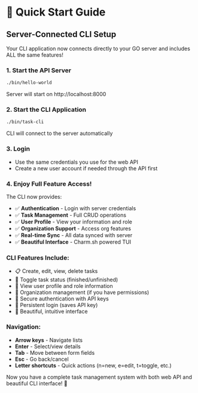# 🚀 Quick Start Guide

## Server-Connected CLI Setup

Your CLI application now connects directly to your GO server and includes ALL the same features!

### 1. Start the API Server
```bash
./bin/hello-world
```
Server will start on http://localhost:8000

### 2. Start the CLI Application  
```bash
./bin/task-cli
```
CLI will connect to the server automatically

### 3. Login
- Use the same credentials you use for the web API
- Create a new user account if needed through the API first

### 4. Enjoy Full Feature Access!
The CLI now provides:
- ✅ **Authentication** - Login with server credentials
- ✅ **Task Management** - Full CRUD operations
- ✅ **User Profile** - View your information and role
- ✅ **Organization Support** - Access org features
- ✅ **Real-time Sync** - All data synced with server
- ✅ **Beautiful Interface** - Charm.sh powered TUI

### CLI Features Include:
- 📋 Create, edit, view, delete tasks
- 🔄 Toggle task status (finished/unfinished) 
- 👤 View user profile and role information
- 🏢 Organization management (if you have permissions)
- 🔐 Secure authentication with API keys
- 💾 Persistent login (saves API key)
- 🎨 Beautiful, intuitive interface

### Navigation:
- **Arrow keys** - Navigate lists
- **Enter** - Select/view details
- **Tab** - Move between form fields
- **Esc** - Go back/cancel
- **Letter shortcuts** - Quick actions (n=new, e=edit, t=toggle, etc.)

Now you have a complete task management system with both web API and beautiful CLI interface! 🎉
